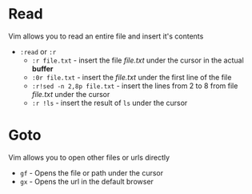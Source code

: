 # Read

Vim allows you to read an entire file and insert it's contents
- `:read` or `:r`
  - `:r file.txt` - insert the file *file.txt* under the cursor in the actual **buffer**
  - `:0r file.txt` - insert the *file.txt* under the first line of the file
  - `:r!sed -n 2,8p file.txt` - insert the lines from 2 to 8 from file *file.txt* under the cursor
  - `:r !ls` - insert the result of `ls` under the cursor

# Goto

Vim allows you to open other files or urls directly 

- `gf` - Opens the file or path under the cursor
- `gx` - Opens the url in the default browser
